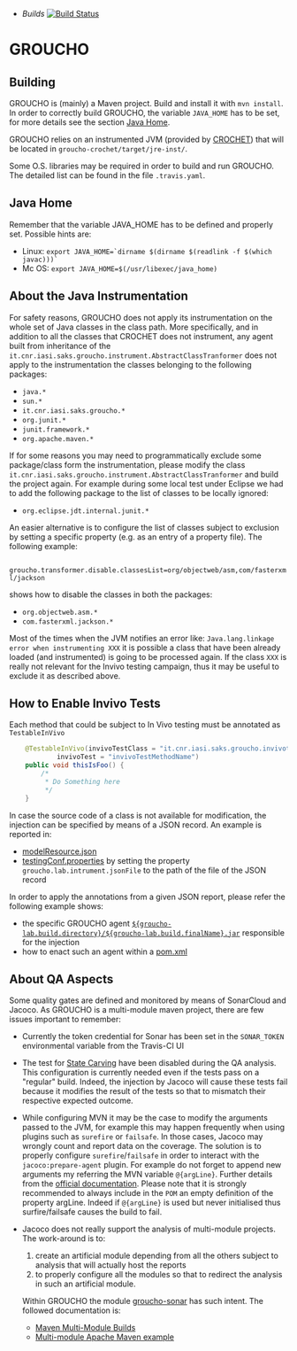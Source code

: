 * *Builds* [![Build
Status](https://travis-ci.org/IASI-SAKS/groucho.svg?branch=master)](https://travis-ci.org/IASI-SAKS/groucho)

# GROUCHO

Building
-------
GROUCHO is (mainly) a Maven project. Build and install it with `mvn install`. In order to correctly build GROUCHO, the variable `JAVA_HOME` has to be set, for more details see the section [Java Home](https://github.com/IASI-SAKS/groucho#java-home).

GROUCHO relies on an instrumented JVM (provided by [CROCHET](https://github.com/gmu-swe/crochet)) that will be located in `groucho-crochet/target/jre-inst/`.

Some O.S. libraries may be required in order to build and run GROUCHO. The detailed list can be found in the file `.travis.yaml`.

Java Home
-------
Remember that the variable JAVA_HOME has to be defined and properly set.
Possible hints are:
 * Linux: ```export JAVA_HOME=`dirname $(dirname $(readlink -f $(which javac)))` ```
 * Mc OS: ```export JAVA_HOME=$(/usr/libexec/java_home)```

About the Java Instrumentation
-------
For safety reasons, GROUCHO does not apply its instrumentation on the whole set of Java classes in the class path. More specifically, and in addition to all the classes that CROCHET does not instrument, any agent built from inheritance of the ``it.cnr.iasi.saks.groucho.instrument.AbstractClassTranformer``  does not apply to the instrumentation the classes belonging to the following packages:
 * ``java.*``
 * ``sun.*``
 * ``it.cnr.iasi.saks.groucho.*``
 * ``org.junit.*``
 * ``junit.framework.*``
 * ``org.apache.maven.*``
 
If for some reasons you may need to programmatically exclude some package/class form the instrumentation, please modify the class ``it.cnr.iasi.saks.groucho.instrument.AbstractClassTranformer`` and build the project again.
For example during some local test under Eclipse we had to add the following package to the list of classes to be locally ignored:
 * ``org.eclipse.jdt.internal.junit.* ``
 
An easier alternative is to configure the list of classes subject to exclusion by setting a specific property (e.g. as an entry of a property file). The following example:

`` groucho.transformer.disable.classesList=org/objectweb/asm,com/fasterxml/jackson`` 

shows how to disable the classes in both the packages:
  * ``org.objectweb.asm.*``
  * ``com.fasterxml.jackson.*``
  
 Most of the times when the JVM notifies an error like:
 ``Java.lang.linkage error when instrumenting XXX``
 it is possible a class that have been already loaded (and instrumented) is going to be processed again. If the class ``XXX`` is really not relevant for the Invivo testing campaign, thus it may be useful to exclude it as described above.

How to Enable Invivo Tests
-------

Each method that could be subject to In Vivo testing must be annotated as `TestableInVivo`

```java
	@TestableInVivo(invivoTestClass = "it.cnr.iasi.saks.groucho.invivotests.DummyInvivoTest",
			invivoTest = "invivoTestMethodName")
	public void thisIsFoo() {
		/*
		 * Do Something here
		 */
	}
```

In case the source code of a class is not available for modification, the injection can be specified by means of a JSON record. An example is reported in:
 * [modelResource.json](https://github.com/IASI-SAKS/groucho/blob/master/groucho-lab/src/test/resources/modelResource.json)
 * [testingConf.properties](https://github.com/IASI-SAKS/groucho/blob/master/groucho-lab/src/test/resources/testingConf.properties) by setting the property `groucho.lab.intrument.jsonFile` to the path of the file of the JSON record
 
In order to apply the annotations from a given JSON report, please refer the following example shows:
 * the specific GROUCHO agent [`${groucho-lab.build.directory}/${groucho-lab.build.finalName}.jar`](https://github.com/IASI-SAKS/groucho/tree/master/groucho-lab/src/main/java/it/cnr/iasi/saks/groucho/lab/instrument) responsible for the injection
 * how to enact such an agent within a [pom.xml](https://github.com/IASI-SAKS/groucho/blob/master/groucho-lab/pom.xml#L302-L304)

About QA Aspects
-------
Some quality gates are defined and monitored by means of SonarCloud and Jacoco. As GROUCHO is a multi-module maven project, there are few
issues important to remember:
* Currently the token credential for Sonar has been set in the ``SONAR_TOKEN`` environmental variable from the Travis-CI UI 
* The test for [State Carving](groucho-core/src/test/java/it/cnr/iasi/saks/groucho/carvingStateTests/) have been disabled during the QA analysis. This configuration is currently needed even if the tests pass on a "regular" build. Indeed, the injection by Jacoco will cause these tests fail because it modifies the result of the tests so that to mismatch their respective expected outcome.
* While configuring MVN it may be the case to modify the arguments passed to the JVM, for example this may happen frequently when using plugins such as ``surefire`` or ``failsafe``. In those cases, Jacoco may wrongly count and report data on the coverage. The solution is to properly configure ``surefire``/``failsafe`` in order to interact with the ``jacoco:prepare-agent`` plugin. For example do not forget to append new arguments my referring the MVN variable ``@{argLine}``. Further details from the [official documentation](https://www.eclemma.org/jacoco/trunk/doc/prepare-agent-mojo.html). Please note that it is strongly recommended to 
always include in the ``POM`` an empty definition of the property argLine. Indeed if ``@{argLine}`` is used but never initialised thus surfire/failsafe causes the build to fail.
* Jacoco does not really support the analysis of multi-module projects. The work-around is to:
   1. create an artificial module depending from all the others subject to analysis that will actually host the reports
   1. to properly configure all the modules so that to redirect the analysis in such an artificial module.

   Within GROUCHO the module [groucho-sonar](groucho-sonar) has such intent. The followed documentation is:
    * [Maven Multi-Module Builds](https://github.com/jacoco/jacoco/wiki/MavenMultiModule#maven-multi-module-builds)
    * [Multi-module Apache Maven example](https://github.com/SonarSource/sonar-scanning-examples/tree/master/sonarqube-scanner-maven/maven-multimodule)
